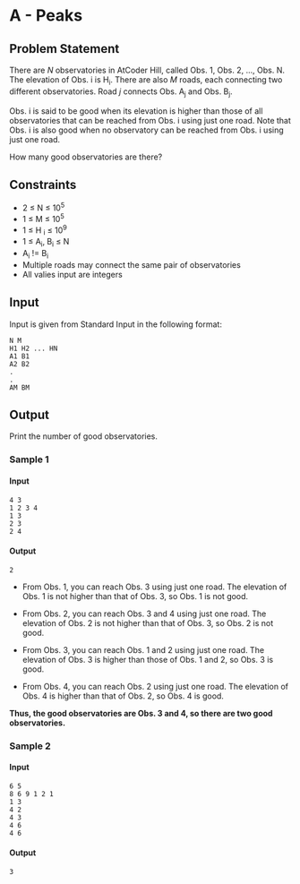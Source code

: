 # A - Peaks

## Problem Statement

There are _N_ observatories in AtCoder Hill, called Obs. 1, Obs. 2, ..., Obs. N. The elevation of Obs. i is H<sub>i</sub>. There are also _M_ roads, each connecting two different observatories. Road _j_ connects Obs. A<sub>j</sub> and Obs. B<sub>j</sub>.

Obs. i is said to be good when its elevation is higher than those of all observatories that can be reached from Obs. i using just one road. Note that Obs. i is also good when no observatory can be reached from Obs. i using just one road.

How many good observatories are there?

## Constraints

- 2 ≤ N ≤ 10<sup>5</sup>
- 1 ≤ M ≤ 10<sup>5</sup>
- 1 ≤ H <sub>i</sub> ≤ 10<sup>9</sup>
- 1 ≤ A<sub>i</sub>, B<sub>i</sub> ≤ N
- A<sub>i</sub> != B<sub>i</sub>
- Multiple roads may connect the same pair of observatories
- All valies input are integers

## Input

Input is given from Standard Input in the following format:

    N M
    H1 H2 ... HN
    A1 B1
    A2 B2
    .
    .
    AM BM

## Output

Print the number of good observatories.

### Sample 1

#### Input

    4 3
    1 2 3 4
    1 3
    2 3
    2 4

#### Output

    2

- From Obs. 1, you can reach Obs. 3 using just one road. The elevation of Obs. 1 is not higher than that of Obs. 3, so Obs. 1 is not good.

- From Obs. 2, you can reach Obs. 3 and 4 using just one road. The elevation of Obs. 2 is not higher than that of Obs. 3, so Obs. 2 is not good.

- From Obs. 3, you can reach Obs. 1 and 2 using just one road. The elevation of Obs. 3 is higher than those of Obs. 1 and 2, so Obs. 3 is good.

- From Obs. 4, you can reach Obs. 2 using just one road. The elevation of Obs. 4 is higher than that of Obs. 2, so Obs. 4 is good.

**Thus, the good observatories are Obs. 3 and 4, so there are two good observatories.**

### Sample 2

#### Input

    6 5
    8 6 9 1 2 1
    1 3
    4 2
    4 3
    4 6
    4 6

#### Output

    3
